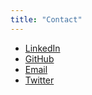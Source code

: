 ```yaml
---
title: "Contact"
---
```



- [LinkedIn](https://www.linkedin.com/in/abdullah-nazmus-sakib-04024b261/)
- [GitHub](https://github.com/AbdullahRFA)
- [Email](mailto:shakibrybmn@gmail.com)
- [Twitter](https://x.com/AbdullahRFA)